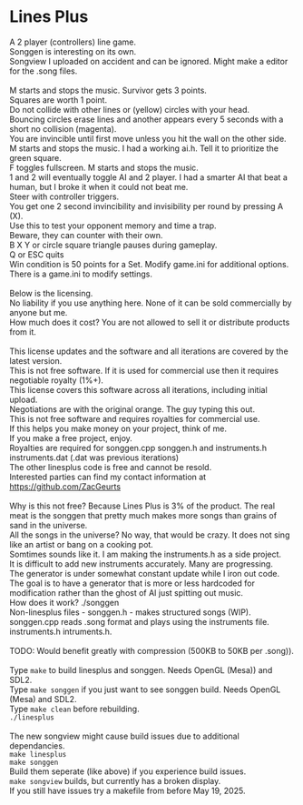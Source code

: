 # Lines Plus
A 2 player (controllers) line game.<BR />
Songgen is interesting on its own.<BR />
Songview I uploaded on accident and can be ignored. Might make a editor for the .song files.<BR />
<BR />
M starts and stops the music.
Survivor gets 3 points.<BR />
Squares are worth 1 point.<BR />
Do not collide with other lines or (yellow) circles with your head.<BR />
Bouncing circles erase lines and another appears every 5 seconds with a short no collision (magenta).<BR />
You are invincible until first move unless you hit the wall on the other side.<BR />
M starts and stops the music. I had a working ai.h. Tell it to prioritize the green square.<BR />
F toggles fullscreen. M starts and stops the music.<BR />
1 and 2 will eventually toggle AI and 2 player. I had a smarter AI that beat a human, but I broke it when it could not beat me.<BR />
Steer with controller triggers.<BR />
You get one 2 second invincibility and invisibility per round by pressing A (X).<BR />
Use this to test your opponent memory and time a trap.<BR />
Beware, they can counter with their own.<BR />
B X Y or circle square triangle pauses during gameplay.<BR />
Q or ESC quits<BR />
Win condition is 50 points for a Set. Modify game.ini for additional options.<BR />
There is a game.ini to modify settings.<BR />
<BR />
Below is the licensing.<BR />
No liability if you use anything here. None of it can be sold commercially by anyone but me.<BR />
How much does it cost? You are not allowed to sell it or distribute products from it.<BR />
<BR />
This license updates and the software and all iterations are covered by the latest version.<BR />
This is not free software. If it is used for commercial use then it requires negotiable royalty (1%+).<BR />
This license covers this software across all iterations, including initial upload.<BR />
Negotiations are with the original orange. The guy typing this out.<BR />
This is not free software and requires royalties for commercial use.<BR />
If this helps you make money on your project, think of me.<BR />
If you make a free project, enjoy.<BR />
Royalties are required for songgen.cpp songgen.h and instruments.h instruments.dat (.dat was previous iterations)<BR />
The other linesplus code is free and cannot be resold.<BR />
Interested parties can find my contact information at https://github.com/ZacGeurts<BR />
<BR />
Why is this not free? Because Lines Plus is 3% of the product. The real meat is the songgen that pretty much makes more songs than grains of sand in the universe.<BR />
All the songs in the universe? No way, that would be crazy. It does not sing like an artist or bang on a cooking pot.<BR />
Somtimes sounds like it. I am making the instruments.h as a side project.<BR />
It is difficult to add new instruments accurately. Many are progressing.<BR />
The generator is under somewhat constant update while I iron out code.<BR />
The goal is to have a generator that is more or less hardcoded for modification rather than the ghost of AI just spitting out music.<BR />
How does it work? ./songgen<BR />
Non-linesplus files - songgen.h - makes structured songs (WIP). songgen.cpp reads .song format and plays using the instruments file. instruments.h intruments.h.<BR />
<BR />TODO: Would benefit greatly with compression (500KB to 50KB per .song)).<BR /><BR />
Type `make` to build linesplus and songgen. Needs OpenGL (Mesa)) and SDL2.<BR />
Type `make songgen` if you just want to see songgen build. Needs OpenGL (Mesa) and SDL2.<BR />
Type `make clean` before rebuilding.<BR />
`./linesplus`<BR /><BR />
The new songview might cause build issues due to additional dependancies.<BR />
`make linesplus`<BR />
`make songgen`<BR />
Build them seperate (like above) if you experience build issues.<BR />
`make songview` builds, but currently has a broken display.<BR />
If you still have issues try a makefile from before May 19, 2025.
